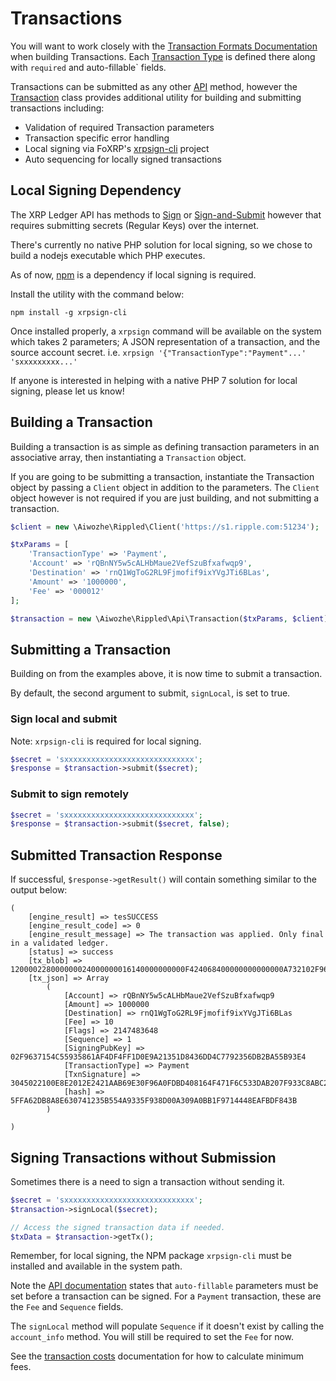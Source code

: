 # Transactions

You will want to work closely with the
[Transaction Formats Documentation](https://developers.ripple.com/transaction-formats.html) when building Transactions.
Each [Transaction Type](https://developers.ripple.com/transaction-types.html) is defined there along with `required` and
auto-fillable` fields.

Transactions can be submitted as any other [API](API.md) method, however the [Transaction](../src/Api/Transaction.php) class
provides additional utility for building and submitting transactions including:

- Validation of required Transaction parameters
- Transaction specific error handling
- Local signing via FoXRP's [xrpsign-cli](https://github.com/foxrp/xrpsign-cli) project
- Auto sequencing for locally signed transactions

## Local Signing Dependency

The XRP Ledger API has methods to [Sign](https://developers.ripple.com/sign.html) or
[Sign-and-Submit](https://developers.ripple.com/submit.html) however that requires submitting secrets (Regular Keys)
over the internet.

There's currently no native PHP solution for local signing, so we chose to build a nodejs executable which PHP executes.

As of now, [npm](https://www.npmjs.com/) is a dependency if local signing is required.

Install the utility with the command below:

```
npm install -g xrpsign-cli
```

Once installed properly, a `xrpsign` command will be available on the system which takes 2 parameters; A JSON
representation of a transaction, and the source account secret. i.e. `xrpsign '{"TransactionType":"Payment"...' 'sxxxxxxxxx...'`

If anyone is interested in helping with a native PHP 7 solution for local signing, please let us know!


## Building a Transaction

Building a transaction is as simple as defining transaction parameters in an associative array, then instantiating
a `Transaction` object.

If you are going to be submitting a transaction, instantiate the Transaction object by passing a `Client` object in
addition to the parameters. The `Client` object however is not required if you are just building, and not submitting
a transaction.

```php
$client = new \Aiwozhe\Rippled\Client('https://s1.ripple.com:51234');

$txParams = [
    'TransactionType' => 'Payment',
    'Account' => 'rQBnNY5w5cALHbMaue2VefSzuBfxafwqp9',
    'Destination' => 'rnQ1WgToG2RL9Fjmofif9ixYVgJTi6BLas',
    'Amount' => '1000000',
    'Fee' => '000012'
];

$transaction = new \Aiwozhe\Rippled\Api\Transaction($txParams, $client);
```

## Submitting a Transaction

Building on from the examples above, it is now time to submit a transaction.

By default, the second argument to submit, `signLocal`, is set to true.

### Sign local and submit

Note: `xrpsign-cli` is required for local signing.

```php
$secret = 'sxxxxxxxxxxxxxxxxxxxxxxxxxxxxx';
$response = $transaction->submit($secret);
```

### Submit to sign remotely

```php
$secret = 'sxxxxxxxxxxxxxxxxxxxxxxxxxxxxx';
$response = $transaction->submit($secret, false);
```

## Submitted Transaction Response

If successful, `$response->getResult()` will contain something similar to the output below:

```
(
    [engine_result] => tesSUCCESS
    [engine_result_code] => 0
    [engine_result_message] => The transaction was applied. Only final in a validated ledger.
    [status] => success
    [tx_blob] => 120000228000000024000000016140000000000F424068400000000000000A732102F9637154C55935861AF4DF4FF1D0E9A21351D8436DD4C7792356DB2BA55B93E474473045022100E8E2012E2421AAB69E30F96A0FDBD408164F471F6C533DAB207F933C8ABC2716022072496D12ACB698E8C977E23F85923FB2F68667E067C0B650D63B04E4902DBA4E8114FE32962E71441A81FB4FD80EE33E288A84FF5AB0831430643C3E4CCE37DD18F8AE238B7756A8CEC83FC5
    [tx_json] => Array
        (
            [Account] => rQBnNY5w5cALHbMaue2VefSzuBfxafwqp9
            [Amount] => 1000000
            [Destination] => rnQ1WgToG2RL9Fjmofif9ixYVgJTi6BLas
            [Fee] => 10
            [Flags] => 2147483648
            [Sequence] => 1
            [SigningPubKey] => 02F9637154C55935861AF4DF4FF1D0E9A21351D8436DD4C7792356DB2BA55B93E4
            [TransactionType] => Payment
            [TxnSignature] => 3045022100E8E2012E2421AAB69E30F96A0FDBD408164F471F6C533DAB207F933C8ABC2716022072496D12ACB698E8C977E23F85923FB2F68667E067C0B650D63B04E4902DBA4E
            [hash] => 5FFA62DB8A8E630741235B554A9335F938D00A309A0BB1F9714448EAFBDF843B
        )

)
```

## Signing Transactions without Submission

Sometimes there is a need to sign a transaction without sending it.

```php
$secret = 'sxxxxxxxxxxxxxxxxxxxxxxxxxxxxx';
$transaction->signLocal($secret);

// Access the signed transaction data if needed.
$txData = $transaction->getTx();
```

Remember, for local signing, the NPM package `xrpsign-cli` must be installed and available in the system path.

Note the [API documentation](https://developers.ripple.com/transaction-common-fields.html#auto-fillable-fields) states
that `auto-fillable` parameters must be set before a transaction can be signed. For a `Payment` transaction, these
are the `Fee` and `Sequence` fields.

The `signLocal` method will populate `Sequence` if it doesn't exist by calling the `account_info` method. You will still
be required to set the `Fee` for now.

See the [transaction costs](https://developers.ripple.com/transaction-cost.html) documentation for how to calculate
minimum fees.
